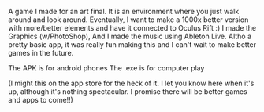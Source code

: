 A game I made for an art final. It is an environment where you just walk around and look around. Eventually, I want to make a 1000x better version with more/better elements and have it connected to Oculus Rift :) I made the Graphics (w/PhotoShop), And I made the music using Ableton Live. Altho a pretty basic app, it was really fun making this and I can't wait to make better games in the future.

The APK is for android phones
The .exe is for computer play

(I might this on the app store for the heck of it. I let you know here when it's up, although it's nothing spectacular. I promise there will be better games and apps to come!!)
